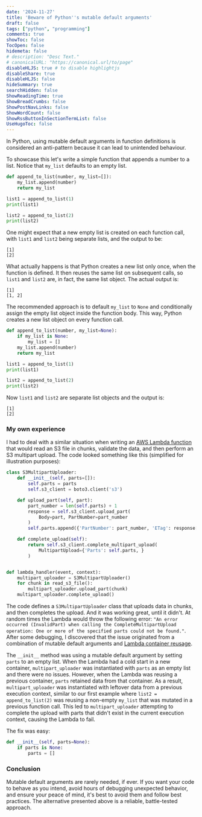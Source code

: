 ```yaml
---
date: '2024-11-27'
title: 'Beware of Python''s mutable default arguments'
draft: false
tags: ["python", "programming"]
comments: true
showToc: false
TocOpen: false
hidemeta: false
# description: "Desc Text."
# canonicalURL: "https://canonical.url/to/page"
disableHLJS: true # to disable highlightjs
disableShare: true
disableHLJS: false
hideSummary: true
searchHidden: false
ShowReadingTime: true
ShowBreadCrumbs: false
ShowPostNavLinks: false
ShowWordCount: false
ShowRssButtonInSectionTermList: false
UseHugoToc: false
---
```

In Python, using mutable default arguments in function definitions is considered an anti-pattern because it can lead to unintended behaviour.

To showcase this let's write a simple function that appends a number to a list. Notice that `my_list` defaults to an empty list.
```python
def append_to_list(number, my_list=[]):
    my_list.append(number)
    return my_list

list1 = append_to_list(1)
print(list1)

list2 = append_to_list(2)
print(list2)
```

One might expect that a new empty list is created on each function call, with `list1` and `list2` being separate lists, and the output to be:
```
[1]
[2]
```

What actually happens is that Python creates a new list only once, when the function is defined. It then reuses the same list on subsequent calls, so `list1` and `list2` are, in fact, the same list object. The actual output is:
```
[1]
[1, 2]
```

The recommended approach is to default `my_list` to `None` and conditionally assign the empty list object inside the function body. This way, Python creates a new list object on every function call.
```python
def append_to_list(number, my_list=None):
    if my_list is None:
        my_list = []
    my_list.append(number)
    return my_list

list1 = append_to_list(1)
print(list1)

list2 = append_to_list(2)
print(list2)
```

Now `list1` and `list2` are separate list objects and the output is:
```
[1]
[2]
```


### My own experience

I had to deal with a similar situation when writing an [AWS Lambda function](https://docs.aws.amazon.com/lambda/latest/dg/welcome.html) that would read an S3 file in chunks, validate the data, and then perform an S3 multipart upload. The code looked something like this (simplified for illustration purposes):
```python
class S3MultipartUploader:
    def __init__(self, parts=[]):
        self.parts = parts
        self.s3_client = boto3.client('s3')

    def upload_part(self, part):
        part_number = len(self.parts) + 1
        response = self.s3_client.upload_part(
            Body=part, PartNumber=part_number
        )
        self.parts.append({'PartNumber': part_number, 'ETag': response['ETag'], })

    def complete_upload(self):
        return self.s3_client.complete_multipart_upload(
            MultipartUpload={'Parts': self.parts, }
        )


def lambda_handler(event, context):
    multipart_uploader = S3MultipartUploader()
    for chunk in read_s3_file():
        multipart_uploader.upload_part(chunk)
    multipart_uploader.complete_upload()
```

The code defines a `S3MultipartUploader` class that uploads data in chunks, and then completes the upload. And it was working great, until it didn't. At random times the Lambda would throw the following error:
`"An error occurred (InvalidPart) when calling the CompleteMultipartUpload operation: One or more of the specified parts could not be found."`. After some debugging, I discovered that the issue originated from a combination of mutable default arguments and [Lambda container reusage](https://aws.amazon.com/blogs/compute/container-reuse-in-lambda/).

The `__init__` method was using a mutable default argument by setting `parts` to an empty list. When the Lambda had a cold start in a new container, `multipart_uploader` was instantiated with `parts` as an empty list and there were no issues. However, when the Lambda was reusing a previous container, `parts` retained data from that container. As a result, `multipart_uploader` was instantiated with leftover data from a previous execution context, similar to our first example where `list2 = append_to_list(2)` was reusing a non-empty `my_list` that was mutated in a previous function call. This led to `multipart_uploader` attempting to complete the upload with parts that didn't exist in the current execution context, causing the Lambda to fail.

The fix was easy:
```python
def __init__(self, parts=None):
    if parts is None:
        parts = []
```

### Conclusion

Mutable default arguments are rarely needed, if ever. If you want your code to behave as you intend, avoid hours of debugging unexpected behavior, and ensure your peace of mind, it's best to avoid them and follow best practices. The alternative presented above is a reliable, battle-tested approach.
